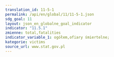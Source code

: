 ```yaml
---
translation_id: 11-5-1
permalink: /api/en/global/11/11-5-1.json
sdg_goal: 11
layout: json_en_globalne_goal_indicator
indicator: "11.5.1"
zmienne: total,fatalities
indicator_variable_1: ogółem,ofiary śmiertelne;
kategorie: victims
source_url: www.stat.gov.pl
---
```

